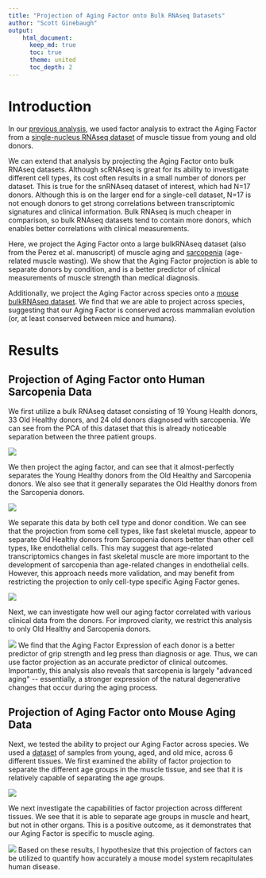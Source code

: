 ```yaml
---
title: "Projection of Aging Factor onto Bulk RNAseq Datasets"
author: "Scott Ginebaugh"
output:
    html_document:
      keep_md: true
      toc: true
      theme: united
      toc_depth: 2
---
```














# Introduction

In our [previous analysis](https://github.com/spginebaugh/muscle_aging_ML/blob/main/scripts/analysis/MOFA_results_plotting_and_enrichment.md), we used factor analysis to extract the Aging Factor from a [single-nucleus RNAseq dataset](https://doi.org/10.18632/aging.204435) of muscle tissue from young and old donors.

We can extend that analysis by projecting the Aging Factor onto bulk RNAseq datasets. Although scRNAseq is great for its ability to investigate different cell types, its cost often results in a small number of donors per dataset. This is true for the snRNAseq dataset of interest, which had N=17 donors. Although this is on the larger end for a single-cell dataset, N=17 is not enough donors to get strong correlations between transcriptomic signatures and clinical information. Bulk RNAseq is much cheaper in comparison, so bulk RNAseq datasets tend to contain more donors, which enables better correlations with clinical measurements. 

Here, we project the Aging Factor onto a large bulkRNAseq dataset (also from the Perez et al. manuscript) of muscle aging and [sarcopenia](https://en.wikipedia.org/wiki/Sarcopenia) (age-related muscle wasting). We show that the Aging Factor projection is able to separate donors by condition, and is a better predictor of clinical measurements of muscle strength than medical diagnosis.

Additionally, we project the Aging Factor across species onto a [mouse bulkRNAseq dataset](https://doi.org/10.1016/j.celrep.2022.111982). We find that we are able to project across species, suggesting that our Aging Factor is conserved across mammalian evolution (or, at least conserved between mice and humans). 

# Results

## Projection of Aging Factor onto Human Sarcopenia Data

We first utilize a bulk RNAseq dataset consisting of 19 Young Health donors, 33 Old Healthy donors, and 24 old donors diagnosed with sarcopenia. We can see from the PCA of this dataset that this is already noticeable separation between the three patient groups.

![](Projection_of_Aging_Factor_onto_Bulk_RNAseq_Datasets_files/figure-html/human_pca_plot-1.png)<!-- -->

We then project the aging factor, and can see that it almost-perfectly separates the Young Healthy donors from the Old Healthy and Sarcopenia donors. We also see that it generally separates the Old Healthy donors from the Sarcopenia donors.



![](Projection_of_Aging_Factor_onto_Bulk_RNAseq_Datasets_files/figure-html/human_projection_heatmap-1.png)<!-- -->

We separate this data by both cell type and donor condition. We can see that the projection from some cell types, like fast skeletal muscle, appear to separate Old Healthy donors from Sarcopenia donors better than other cell types, like endothelial cells. This may suggest that age-related transcriptomics changes in fast skeletal muscle are more important to the development of sarcopenia than age-related changes in endothelial cells. However, this approach needs more validation, and may benefit from restricting the projection to only cell-type specific Aging Factor genes. 

![](Projection_of_Aging_Factor_onto_Bulk_RNAseq_Datasets_files/figure-html/human_proj_celltype_diff-1.png)<!-- -->

Next, we can investigate how well our aging factor correlated with various clinical data from the donors. For improved clarity, we restrict this analysis to only Old Healthy and Sarcopenia donors.




![](Projection_of_Aging_Factor_onto_Bulk_RNAseq_Datasets_files/figure-html/human_clinical_correlations-1.png)<!-- -->
We find that the Aging Factor Expression of each donor is a better predictor of grip strength and leg press than diagnosis or age. Thus, we can use factor projection as an accurate predictor of clinical outcomes. Importantly, this analysis also reveals that sarcopenia is largely "advanced aging" -- essentially, a stronger expression of the natural degenerative changes that occur during the aging process.

## Projection of Aging Factor onto Mouse Aging Data

Next, we tested the ability to project our Aging Factor across species. We used a [dataset](https://doi.org/10.1016/j.celrep.2022.111982) of samples from young, aged, and old mice, across 6 different tissues. We first examined the ability of factor projection to separate the different age groups in the muscle tissue, and see that it is relatively capable of separating the age groups.



![](Projection_of_Aging_Factor_onto_Bulk_RNAseq_Datasets_files/figure-html/mouse_muscle_boxplot-1.png)<!-- -->

We next investigate the capabilities of factor projection across different tissues. We see that it is able to separate age groups in muscle and heart, but not in other organs. This is a positive outcome, as it demonstrates that our Aging Factor is specific to muscle aging.

![](Projection_of_Aging_Factor_onto_Bulk_RNAseq_Datasets_files/figure-html/mouse_all_boxplot-1.png)<!-- -->
Based on these results, I hypothesize that this projection of factors can be utilized to quantify how accurately a mouse model system recapitulates human disease.

